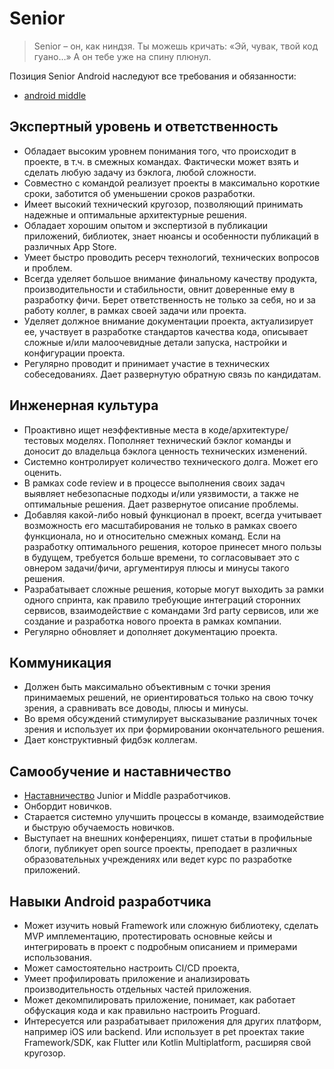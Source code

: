 # Senior

> Senior – он, как ниндзя. Ты можешь кричать: «Эй, чувак, твой код гуано…» А он тебе уже на спину плюнул.

Позиция Senior Android наследуют все требования и обязанности:

* [android middle](middle.md)

## Экспертный уровень и ответственность
* Обладает высоким уровнем понимания того, что происходит в проекте, в т.ч. в смежных командах. Фактически может взять и сделать любую задачу из бэклога, любой сложности.
* Совместно с командой реализует проекты в максимально короткие сроки, заботится об уменьшении сроков разработки.
* Имеет высокий технический кругозор, позволяющий принимать надежные и оптимальные архитектурные решения.
* Обладает хорошим опытом и экспертизой в публикации приложений, библиотек, знает нюансы и особенности публикаций в различных App Store.
* Умеет быстро проводить ресерч технологий, технических вопросов и проблем.
* Всегда уделяет большое внимание финальному качеству продукта, производительности и стабильности, овнит доверенные ему в разработку фичи. Берет ответственность не только за себя, но и за работу коллег, в рамках своей задачи или проекта.
* Уделяет должное внимание документации проекта, актуализирует ее, участвует в разработке стандартов качества кода, описывает сложные и/или малоочевидные детали запуска, настройки и конфигурации проекта.
* Регулярно проводит и принимает участие в технических собеседованиях. Дает развернутую обратную связь по кандидатам.

## Инженерная культура
* Проактивно ищет неэффективные места в коде/архитектуре/тестовых моделях. Пополняет технический бэклог команды и доносит до владельца бэклога ценность технических изменений.
* Системно контролирует количество технического долга. Может его оценить.
* В рамках code review и в процессе выполнения своих задач выявляет небезопасные подходы и/или уязвимости, а также не оптимальные решения. Дает развернутое описание проблемы.
* Добавляя какой-либо новый функционал в проект, всегда учитывает возможность его масштабирования не только в рамках своего функционала, но и относительно смежных команд. Если на разработку оптимального решения, которое принесет много пользы в будущем, требуется больше времени, то согласовывает это с овнером задачи/фичи, аргументируя плюсы и минусы такого решения.
* Разрабатывает сложные решения, которые могут выходить за рамки одного спринта, как правило требующие интеграций сторонних сервисов, взаимодействие с командами 3rd party сервисов, или же создание и разработка нового проекта в рамках компании.
* Регулярно обновляет и дополняет документацию проекта.

## Коммуникация
* Должен быть максимально объективным с точки зрения принимаемых решений, не ориентироваться только на свою точку зрения, а сравнивать все доводы, плюсы и минусы.
* Во время обсуждений стимулирует высказывание различных точек зрения и использует их при формировании окончательного решения.
* Дает конструктивный фидбэк коллегам.

## Самообучение и наставничество
* [Наставничество](mentor.md) Junior и Middle разработчиков.
* Онбордит новичков.
* Старается системно улучшить процессы в команде, взаимодействие и быструю обучаемость новичков.
* Выступает на внешних конференциях, пишет статьи в профильные блоги, публикует open source проекты, преподает в различных образовательных учреждениях или ведет курс по разработке приложений.

## Навыки Android разработчика
* Может изучить новый Framework или сложную библиотеку, сделать MVP имплементацию, протестировать основные кейсы и интегрировать в проект с подробным описанием и примерами использования.
* Может самостоятельно настроить CI/CD проекта,
* Умеет профилировать приложение и анализировать производительность отдельных частей приложения.
* Может декомпилировать приложение, понимает, как работает обфускация кода и как правильно настроить Proguard.
* Интересуется или разрабатывает приложения для других платформ, например iOS или backend. Или использует в pet проектах такие Framework/SDK, как Flutter или Kotlin Multiplatform, расширяя свой кругозор.
